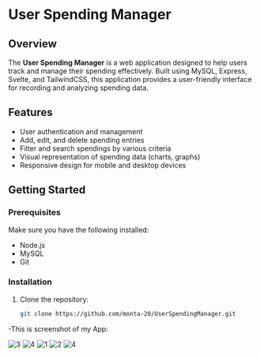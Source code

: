 # User Spending Manager

## Overview

The **User Spending Manager** is a web application designed to help users track and manage their spending effectively. Built using MySQL, Express, Svelte, and TailwindCSS, this application provides a user-friendly interface for recording and analyzing spending data.

## Features

- User authentication and management
- Add, edit, and delete spending entries
- Filter and search spendings by various criteria
- Visual representation of spending data (charts, graphs)
- Responsive design for mobile and desktop devices

## Getting Started

### Prerequisites

Make sure you have the following installed:

- Node.js
- MySQL
- Git

### Installation

1. Clone the repository:
   ```bash
   git clone https://github.com/monta-20/UserSpendingManager.git


-This is screenshot of my App:

![3](https://github.com/user-attachments/assets/9337f1b8-4af6-4b7b-be78-712e55d97f03)
![4](https://github.com/user-attachments/assets/a581223e-922b-475c-8483-ebaf3b372bb7)
![1](https://github.com/user-attachments/assets/47330c7b-8b7e-4947-956f-9c496b751b2d)
![2](https://github.com/user-attachments/assets/c3ce3e4d-2d78-472a-8f2e-fd49209eb2eb)
![4](https://github.com/user-attachments/assets/1d43b653-bfa1-4787-8bd3-44c1d0c2b7d4)
